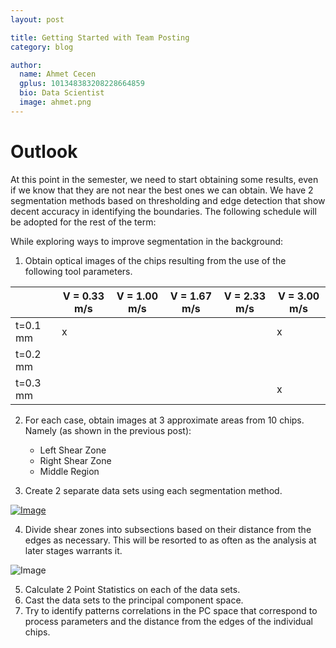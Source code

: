 ```yaml
---
layout: post

title: Getting Started with Team Posting
category: blog

author:
  name: Ahmet Cecen
  gplus: 101348383208228664859
  bio: Data Scientist
  image: ahmet.png
---
```

# Outlook #
At this point in the semester, we need to start obtaining some results, even if we know that they are not near the best ones we can obtain. We have 2 segmentation methods based on thresholding and edge detection that show decent accuracy in identifying the boundaries. The following schedule will be adopted for the rest of the term:

While exploring ways to improve segmentation in the background:

1. Obtain optical images of the chips resulting from the use of the following tool parameters.

|               | V = 0.33 m/s | V = 1.00 m/s | V = 1.67 m/s | V = 2.33 m/s | V = 3.00 m/s |
| ------------- | ------------ | ------------ | ------------ | ------------ | ------------ |
| t=0.1 mm      |      x       |              |              |              |       x      |
| t=0.2 mm      |              |              |              |              |              |
| t=0.3 mm      |              |              |              |              |       x      |

2. For each case, obtain images at 3 approximate areas from 10 chips. Namely (as shown in the previous post):
	- Left Shear Zone
	- Right Shear Zone
	- Middle Region

3. Create 2 separate data sets using each segmentation method. 

[![Image](http://matinfteam4.github.io/images/CompareLate.png)](http://matinfteam4.github.io/images/CompareLate.png)

4. Divide shear zones into subsections based on their distance from the edges as necessary. This will be resorted to as often as the analysis at later stages warrants it.

![Image](http://matinfteam4.github.io/images/analysis_revised.png)

5. Calculate 2 Point Statistics on each of the data sets.
6. Cast the data sets to the principal component space.
7. Try to identify patterns correlations in the PC space that correspond to process parameters and the distance from the edges of the individual chips.